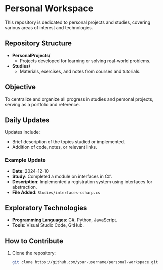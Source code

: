 # Personal Workspace

This repository is dedicated to personal projects and studies, covering various areas of interest and technologies.

## Repository Structure

- **PersonalProjects/**
  - Projects developed for learning or solving real-world problems.
- **Studies/**
  - Materials, exercises, and notes from courses and tutorials.

## Objective

To centralize and organize all progress in studies and personal projects, serving as a portfolio and reference.

## Daily Updates

Updates include:
- Brief description of the topics studied or implemented.
- Addition of code, notes, or relevant links.

### Example Update
- **Date**: 2024-12-10  
- **Study**: Completed a module on interfaces in C#.  
- **Description**: Implemented a registration system using interfaces for abstraction.  
- **File Added**: `Studies/interfaces-csharp.cs`

## Exploratory Technologies
- **Programming Languages**: C#, Python, JavaScript.
- **Tools**: Visual Studio Code, GitHub.

## How to Contribute
1. Clone the repository:
   ```bash
   git clone https://github.com/your-username/personal-workspace.git
